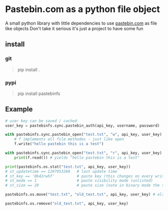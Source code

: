 # Pastebin.com as a python file object

A small python library with little dependencies to use [pastebin.com](pastebin.com) as file like objects
Don't take it serious it's just a project to have some fun

## install

### git

> pip install .

### pypi

> pip install pastebinfs

## Example

```python
# user key can be saved / cached
user_key = pastebinfs.sync.pastebin_auth(api_key, username, password)

with pastebinfs.sync.pastebin_open("test.txt", "w", api_key, user_key) as f:
    # f implements all file methodes - just like open
    f.write("hello pastebin this is a test")

with pastebinfs.sync.pastebin_open("test.txt", "r", api_key, user_key) as f:
    print(f.read()) # yields "hello pastebin this is a test"

print(pastebinfs.os.stat("test.txt", api_key, user_key))
# st_updatetime == 1297953260   # last update time
# st_key == '0b42rwhf'          # paste key (this changes on every write)
# st_mode == 1                  # paste visibility mode (unlisted)
# st_size == 29                 # paste size (note in binary mode the size will be len(base64(input)))

pastebinfs.os.move("test.txt", "old_test.txt", api_key, user_key) # also works with copy

pastebinfs.os.remove("old_test.txt", api_key, user_key)
```
